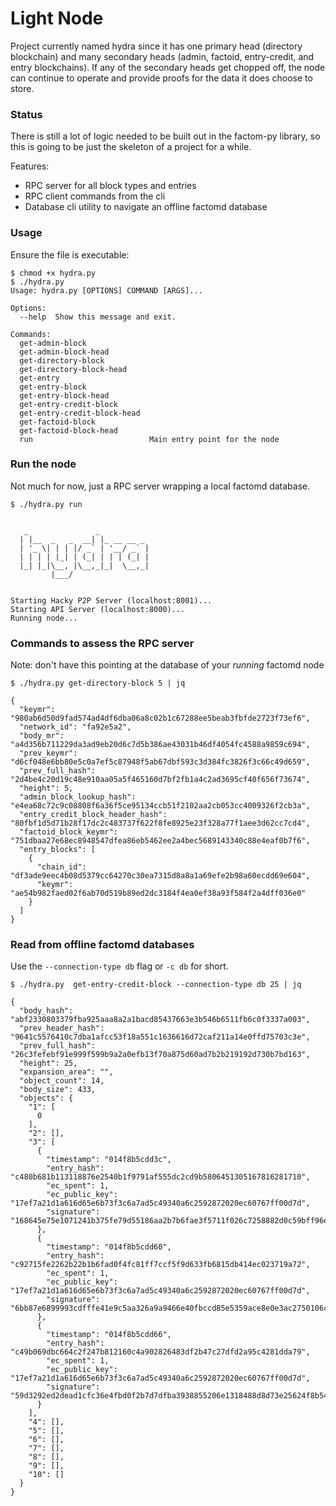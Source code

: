 # Light Node

Project currently named hydra since it has one primary head (directory blockchain) and many secondary heads (admin, factoid, entry-credit, and entry blockchains). If any of the secondary heads get chopped off, the node can continue to operate and provide proofs for the data it does choose to store.

### Status

There is still a lot of logic needed to be built out in the factom-py library, so this is going to be just the skeleton of a project for a while.

Features:
- RPC server for all block types and entries
- RPC client commands from the cli
- Database cli utility to navigate an offline factomd database

### Usage

Ensure the file is executable:

```
$ chmod +x hydra.py
$ ./hydra.py
Usage: hydra.py [OPTIONS] COMMAND [ARGS]...

Options:
  --help  Show this message and exit.

Commands:
  get-admin-block
  get-admin-block-head
  get-directory-block
  get-directory-block-head
  get-entry
  get-entry-block
  get-entry-block-head
  get-entry-credit-block
  get-entry-credit-block-head
  get-factoid-block
  get-factoid-block-head
  run                          Main entry point for the node
```


### Run the node

Not much for now, just a RPC server wrapping a local factomd database.

```
$ ./hydra.py run


   _               _           
  | |__  _   _  __| |_ __ __ _ 
  | '_ \| | | |/ _` | '__/ _` |
  | | | | |_| | (_| | | | (_| |
  |_| |_|\__, |\__,_|_|  \__,_|
         |___/                 


Starting Hacky P2P Server (localhost:8001)...
Starting API Server (localhost:8000)...
Running node...
```

### Commands to assess the RPC server

Note: don't have this pointing at the database of your *running* factomd node

```
$ ./hydra.py get-directory-block 5 | jq

{
  "keymr": "980ab6d50d9fad574ad4df6dba06a8c02b1c67288ee5beab3fbfde2723f73ef6",
  "network_id": "fa92e5a2",
  "body_mr": "a4d356b711229da3ad9eb20d6c7d5b386ae43031b46df4054fc4588a9859c694",
  "prev_keymr": "d6cf048e6bb80e5c0a7ef5c87948f5ab67dbf593c3d384fc3826f3c66c49d659",
  "prev_full_hash": "2d4be4c20d19c48e910aa05a5f465160d7bf2fb1a4c2ad3695cf40f656f73674",
  "height": 5,
  "admin_block_lookup_hash": "e4ea68c72c9c08808f6a36f5ce95134ccb51f2102aa2cb053cc4009326f2cb3a",
  "entry_credit_block_header_hash": "80fbf1d5d71b28f17dc2c483737f622f8fe8925e23f328a77f1aee3d62cc7cd4",
  "factoid_block_keymr": "751dbaa27e68ec8948547dfea86eb5462ee2a4bec5689143340c88e4eaf0b7f6",
  "entry_blocks": [
    {
      "chain_id": "df3ade9eec4b08d5379cc64270c30ea7315d8a8a1a69efe2b98a60ecdd69e604",
      "keymr": "ae54b982faed02f6ab70d519b89ed2dc3184f4ea0ef38a93f584f2a4dff036e0"
    }
  ]
}

```

### Read from offline factomd databases

Use the `--connection-type db` flag or `-c db` for short.

```
$ ./hydra.py  get-entry-credit-block --connection-type db 25 | jq

{
  "body_hash": "abf2330803379fba925aaa8a2a1bacd85437663e3b546b6511fb6c0f3337a003",
  "prev_header_hash": "9641c5576410c7dba1afcc53f18a551c1636616d72caf211a14e0ffd75703c3e",
  "prev_full_hash": "26c3fefebf91e999f599b9a2a0efb13f70a875d60ad7b2b219192d730b7bd163",
  "height": 25,
  "expansion_area": "",
  "object_count": 14,
  "body_size": 433,
  "objects": {
    "1": [
      0
    ],
    "2": [],
    "3": [
      {
        "timestamp": "014f8b5cdd3c",
        "entry_hash": "c480b681b113118876e2540b1f9791af555dc2cd9b5806451305167816281710",
        "ec_spent": 1,
        "ec_public_key": "17ef7a21d1a616d65e6b73f3c6a7ad5c49340a6c2592872020ec60767ff00d7d",
        "signature": "168645e75e1071241b375fe79d55186aa2b7b6fae3f5711f026c7258882d0c59bff96e66b477b11b8fb51717cfcb357ba081929e515d96821ed8d1f72c78e703"
      },
      {
        "timestamp": "014f8b5cdd60",
        "entry_hash": "c92715fe2262b22b1b6fad0f4fc81ff7ccf5f9d633fb6815db414ec023719a72",
        "ec_spent": 1,
        "ec_public_key": "17ef7a21d1a616d65e6b73f3c6a7ad5c49340a6c2592872020ec60767ff00d7d",
        "signature": "6bb87e6899993cdfffe41e9c5aa326a9a9466e40fbccd85e5359ace8e0e3ac2750106cb61995a72e946237b5ce8ff1e31fa5549f5685ec7a47c89ddbbad3d003"
      },
      {
        "timestamp": "014f8b5cdd66",
        "entry_hash": "c49b069dbc664c2f247b812160c4a902826483df2b47c27dfd2a95c4281dda79",
        "ec_spent": 1,
        "ec_public_key": "17ef7a21d1a616d65e6b73f3c6a7ad5c49340a6c2592872020ec60767ff00d7d",
        "signature": "59d3292ed2dead1cfc36e4fbd0f2b7d7dfba3938855206e1318488d8d73e25624f8b540803b4703011753dae92f4c326a56e4a1d7d58f26eb9f058f9e773ed06"
      }
    ],
    "4": [],
    "5": [],
    "6": [],
    "7": [],
    "8": [],
    "9": [],
    "10": []
  }
}
```
